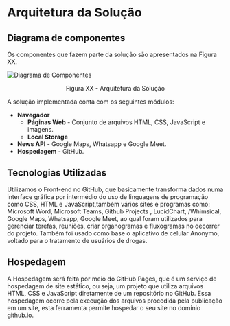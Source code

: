 # Arquitetura da Solução

## Diagrama de componentes

Os componentes que fazem parte da solução são apresentados na Figura XX.

![Diagrama de Componentes](https://github.com/ICEI-PUC-Minas-PMV-ADS/pmv-ads-2022-1-e1-proj-web-t3-cura-vicio/issues/1#issuecomment-1107903123)
<center>Figura XX - Arquitetura da Solução</center>

A solução implementada conta com os seguintes módulos:
- **Navegador** 
  - **Páginas Web** - Conjunto de arquivos HTML, CSS, JavaScript e imagens.
   - **Local Storage** 
 - **News API** - Google Maps, Whatsapp e Google Meet.
 - **Hospedagem** - GitHub. 


## Tecnologias Utilizadas

Utilizamos o Front-end no GitHub, que basicamente transforma dados numa interface gráfica 
por intermédio do uso de linguagens de programação como CSS, HTML e JavaScript,também vários sites e programas como:
Microsoft Word, Microsoft Teams, Github Projects , LucidChart, /Whimsical, Google Maps, Whatsapp, Google Meet, ao qual foram utilizados
para gerenciar terefas, reuniões, criar organogramas e fluxogramas no decorrer do projeto. Também foi usado como base o
aplicativo de celular Anonymo, voltado para o tratamento de usuários de drogas. 


## Hospedagem

A Hospedagem será feita por meio do GitHub Pages, que é um serviço de
hospedagem de site estático, ou seja, um projeto que utiliza arquivos
HTML, CSS e JavaScript diretamente de um repositório no GitHub. Essa 
hospedagem ocorre pela execução dos arquivos procedida pela publicação 
em um site, esta ferramenta permite hospedar o seu site no domínio github.io.
